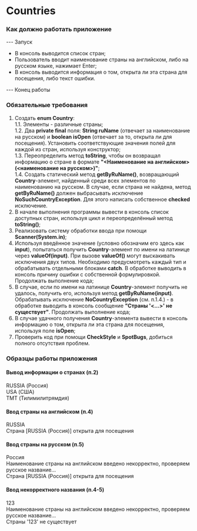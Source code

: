 # Countries
### Как должно работать приложение

--- Запуск 
* В консоль выводится список стран;
* Пользователь вводит наименование страны на английском, либо на русском языке, нажимает Enter;
* В консоль выводится информация о том, открыта ли эта страна для посещения, либо текст ошибки.  

--- Конец работы

### Обязательные требования

1. Создать **enum Country**:  
1.1. Элементы - различные страны;  
1.2. Два **private final** поля: **String ruName** (отвечает за наименование на русском) и **boolean isOpen** (отвечает за то, открыта ли для посещения). Установить соответствующие значения полей для каждой из стран, используя конструктор;  
1.3. Переопределить метод **toString**, чтобы он возвращал информацию о стране в формате **"<Наименование на английском> (<наименование на русском>)"**;  
1.4. Создать статический метод **getByRuName()**, возвращающий **Country**-элемент, найденный среди всех элементов по наименованию на русском.
В случае, если страна не найдена, метод **getByRuName()** должен выбрасывать исключение **NoSuchCountryException**. Для этого написать собственное **checked** исключение.
2. В начале выполнения программы вывести в консоль список доступных стран, используя цикл и переопределённый метод **toString()**;
3. Реализовать систему обработки ввода при помощи **Scanner(System.in)**;
4. Используя введённое значение (условно обозначим его здесь как **input**), попытаться получить **Country**-элемент по имени на латинице через **valueOf(input)**. При вызове **valueOf()** могут выскакивать исключения двух типов. Необходимо предусмотреть каждый тип и обрабатывать отдельными блоками **catch**. В обработке выводить в консоль причину ошибки с собственной формулировкой. Продолжать выполнение кода;
5. В случае, если по имени на латинице **Country**-элемент получить не удалось, получить его, используя метод **getByRuName(input)**. Обрабатывать исключение **NoCountryException** (см. п.1.4.) - в обработке выводить в консоль сообщение **"Страны '<...>' не существует"**. Продолжать выполнение кода;
6. В случае удачного получения **Country**-элемента вывести в консоль информацию о том, открыта ли эта страна для посещения, используя поле **isOpen**;
7. Проверить код при помощи **CheckStyle** и **SpotBugs**, добиться полного отсутствия проблем.

### Образцы работы приложения

#### Вывод информации о странах (п.2)
RUSSIA (Россия)  
USA (США)  
TMT (Тилимилитрямдия)  

#### Ввод страны на английском (п.4)
RUSSIA  
Страна [RUSSIA (Россия)] открыта для посещения  

#### Ввод страны на русском (п.5)
Россия  
Наименование страны на английском введено некорректно, проверяем русское название...  
Страна [RUSSIA (Россия)] открыта для посещения  

#### Ввод некорректного названия (п.4-5)
123  
Наименование страны на английском введено некорректно, проверяем русское название...  
Страны '123' не существует
